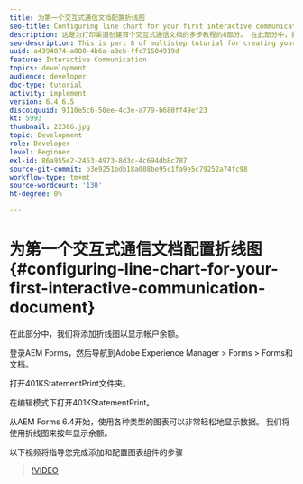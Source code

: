 ```yaml
---
title: 为第一个交互式通信文档配置折线图
seo-title: Configuring line chart for your first interactive communication document
description: 这是为打印渠道创建首个交互式通信文档的多步教程的8部分。 在此部分中，我们将添加折线图以显示帐户余额。
seo-description: This is part 8 of multistep tutorial for creating your first interactive communications document for the print channel. In this part, we will add a Line chart to display the account balance.
uuid: a4394874-a080-4b6a-a3eb-ffc71504919d
feature: Interactive Communication
topics: development
audience: developer
doc-type: tutorial
activity: implement
version: 6.4,6.5
discoiquuid: 9110e5c6-50ee-4c3e-a779-b680ff49ef23
kt: 5993
thumbnail: 22386.jpg
topic: Development
role: Developer
level: Beginner
exl-id: 86a955e2-2463-4973-8d3c-4c694db8c787
source-git-commit: b3e9251bdb18a008be95c1fa9e5c79252a74fc98
workflow-type: tm+mt
source-wordcount: '130'
ht-degree: 0%

---
```


# 为第一个交互式通信文档配置折线图 {#configuring-line-chart-for-your-first-interactive-communication-document}

在此部分中，我们将添加折线图以显示帐户余额。

登录AEM Forms，然后导航到Adobe Experience Manager > Forms > Forms和文档。

打开401KStatementPrint文件夹。

在编辑模式下打开401KStatementPrint。

从AEM Forms 6.4开始，使用各种类型的图表可以非常轻松地显示数据。 我们将使用折线图来按年显示余额。

以下视频将指导您完成添加和配置图表组件的步骤

>[!VIDEO](https://video.tv.adobe.com/v/22386?quality=12&learn=on)
